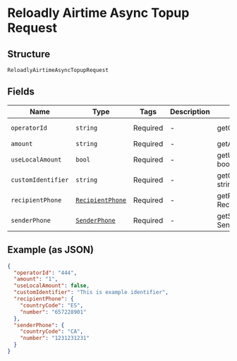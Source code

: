 
# Reloadly Airtime Async Topup Request

## Structure

`ReloadlyAirtimeAsyncTopupRequest`

## Fields

| Name | Type | Tags | Description | Getter | Setter |
|  --- | --- | --- | --- | --- | --- |
| `operatorId` | `string` | Required | - | getOperatorId(): string | setOperatorId(string operatorId): void |
| `amount` | `string` | Required | - | getAmount(): string | setAmount(string amount): void |
| `useLocalAmount` | `bool` | Required | - | getUseLocalAmount(): bool | setUseLocalAmount(bool useLocalAmount): void |
| `customIdentifier` | `string` | Required | - | getCustomIdentifier(): string | setCustomIdentifier(string customIdentifier): void |
| `recipientPhone` | [`RecipientPhone`](../../doc/models/recipient-phone.md) | Required | - | getRecipientPhone(): RecipientPhone | setRecipientPhone(RecipientPhone recipientPhone): void |
| `senderPhone` | [`SenderPhone`](../../doc/models/sender-phone.md) | Required | - | getSenderPhone(): SenderPhone | setSenderPhone(SenderPhone senderPhone): void |

## Example (as JSON)

```json
{
  "operatorId": "444",
  "amount": "1",
  "useLocalAmount": false,
  "customIdentifier": "This is example identifier",
  "recipientPhone": {
    "countryCode": "ES",
    "number": "657228901"
  },
  "senderPhone": {
    "countryCode": "CA",
    "number": "1231231231"
  }
}
```

